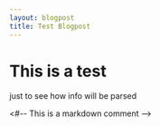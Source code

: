 ```yaml
---
layout: blogpost
title: Test Blogpost
---
```


# This is a test

just to see how info will be parsed

<#-- This is a markdown comment -->
